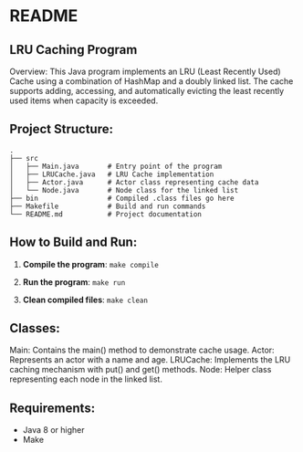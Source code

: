 # README

## LRU Caching Program

Overview: This Java program implements an LRU (Least Recently Used) Cache using a combination of HashMap and a doubly linked list. The cache supports adding, accessing, and automatically evicting the least recently used items when capacity is exceeded.

## Project Structure:
```
.
├── src
│   ├── Main.java       # Entry point of the program
│   ├── LRUCache.java   # LRU Cache implementation
│   ├── Actor.java      # Actor class representing cache data
│   └── Node.java       # Node class for the linked list
├── bin                 # Compiled .class files go here
├── Makefile            # Build and run commands
└── README.md           # Project documentation
```

## How to Build and Run:

1. **Compile the program**:
   `make compile`

2. **Run the program**:
   `make run`

3. **Clean compiled files**:
   `make clean`

## Classes:

Main: Contains the main() method to demonstrate cache usage.
Actor: Represents an actor with a name and age.
LRUCache: Implements the LRU caching mechanism with put() and get() methods.
Node: Helper class representing each node in the linked list.

## Requirements:

  - Java 8 or higher
  - Make
